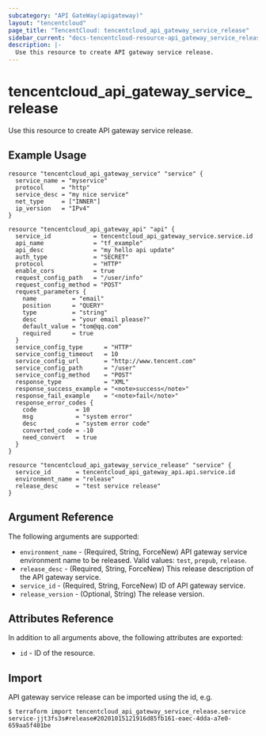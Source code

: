 ```yaml
---
subcategory: "API GateWay(apigateway)"
layout: "tencentcloud"
page_title: "TencentCloud: tencentcloud_api_gateway_service_release"
sidebar_current: "docs-tencentcloud-resource-api_gateway_service_release"
description: |-
  Use this resource to create API gateway service release.
---
```


# tencentcloud_api_gateway_service_release

Use this resource to create API gateway service release.

## Example Usage

```hcl
resource "tencentcloud_api_gateway_service" "service" {
  service_name = "myservice"
  protocol     = "http"
  service_desc = "my nice service"
  net_type     = ["INNER"]
  ip_version   = "IPv4"
}

resource "tencentcloud_api_gateway_api" "api" {
  service_id            = tencentcloud_api_gateway_service.service.id
  api_name              = "tf_example"
  api_desc              = "my hello api update"
  auth_type             = "SECRET"
  protocol              = "HTTP"
  enable_cors           = true
  request_config_path   = "/user/info"
  request_config_method = "POST"
  request_parameters {
    name          = "email"
    position      = "QUERY"
    type          = "string"
    desc          = "your email please?"
    default_value = "tom@qq.com"
    required      = true
  }
  service_config_type      = "HTTP"
  service_config_timeout   = 10
  service_config_url       = "http://www.tencent.com"
  service_config_path      = "/user"
  service_config_method    = "POST"
  response_type            = "XML"
  response_success_example = "<note>success</note>"
  response_fail_example    = "<note>fail</note>"
  response_error_codes {
    code           = 10
    msg            = "system error"
    desc           = "system error code"
    converted_code = -10
    need_convert   = true
  }
}

resource "tencentcloud_api_gateway_service_release" "service" {
  service_id       = tencentcloud_api_gateway_api.api.service.id
  environment_name = "release"
  release_desc     = "test service release"
}
```

## Argument Reference

The following arguments are supported:

* `environment_name` - (Required, String, ForceNew) API gateway service environment name to be released. Valid values: `test`, `prepub`, `release`.
* `release_desc` - (Required, String, ForceNew) This release description of the API gateway service.
* `service_id` - (Required, String, ForceNew) ID of API gateway service.
* `release_version` - (Optional, String) The release version.

## Attributes Reference

In addition to all arguments above, the following attributes are exported:

* `id` - ID of the resource.




## Import

API gateway service release can be imported using the id, e.g.

```
$ terraform import tencentcloud_api_gateway_service_release.service service-jjt3fs3s#release#20201015121916d85fb161-eaec-4dda-a7e0-659aa5f401be
```

